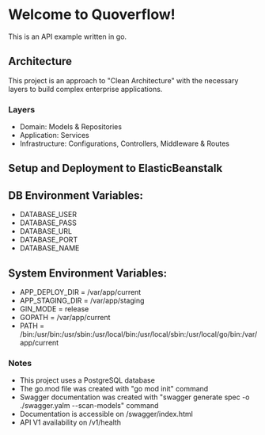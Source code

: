 # Welcome to Quoverflow!

This is an API example written in go.

## Architecture

This project is an approach to "Clean Architecture" with the necessary layers to build complex enterprise applications.

### Layers
- Domain: Models & Repositories
- Application: Services
- Infrastructure: Configurations, Controllers, Middleware & Routes

## Setup and Deployment to ElasticBeanstalk

## DB Environment Variables:
- DATABASE_USER
- DATABASE_PASS
- DATABASE_URL
- DATABASE_PORT
- DATABASE_NAME

## System Environment Variables:
- APP_DEPLOY_DIR = /var/app/current
- APP_STAGING_DIR = /var/app/staging
- GIN_MODE = release
- GOPATH = /var/app/current
- PATH = /bin:/usr/bin:/usr/sbin:/usr/local/bin:/usr/local/sbin:/usr/local/go/bin:/var/app/current

### Notes
- This project uses a PostgreSQL database
- The go.mod file was created with "go mod init" command
- Swagger documentation was created with "swagger generate spec -o ./swagger.yalm --scan-models" command
- Documentation is accessible on /swagger/index.html
- API V1 availability on /v1/health  
